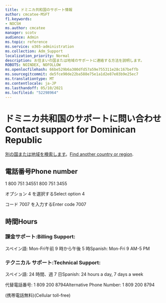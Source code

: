 ```yaml
---
title: ドミニカ共和国のサポート情報
author: cmcatee-MSFT
f1.keywords:
- NOCSH
ms.author: cmcatee
manager: scotv
audience: Admin
ms.topic: reference
ms.service: o365-administration
ms.collection: Adm_Support
localization_priority: Normal
description: お住まいの国または地域のサポートに連絡する方法を説明します。
ROBOTS: NOINDEX, NOFOLLOW
ms.openlocfilehash: 66be529b6a300dfd57a59e755311e28c167beffb
ms.sourcegitcommit: de5fce90de22ba588e75e1a1d2e87e03b9e25ec7
ms.translationtype: MT
ms.contentlocale: ja-JP
ms.lasthandoff: 05/10/2021
ms.locfileid: "52298964"
---
```

# <a name="contact-support-for-dominican-republic"></a><span data-ttu-id="8ab27-103">ドミニカ共和国のサポートに問い合わせ</span><span class="sxs-lookup"><span data-stu-id="8ab27-103">Contact support for Dominican Republic</span></span>

<span data-ttu-id="8ab27-104">[別の国または地域を検索します](../../business-video/get-help-support.md)。</span><span class="sxs-lookup"><span data-stu-id="8ab27-104">[Find another country or region](../../business-video/get-help-support.md).</span></span>

## <a name="phone-number"></a><span data-ttu-id="8ab27-105">電話番号</span><span class="sxs-lookup"><span data-stu-id="8ab27-105">Phone number</span></span>
<span data-ttu-id="8ab27-106">1 800 751 3455</span><span class="sxs-lookup"><span data-stu-id="8ab27-106">1 800 751 3455</span></span>

<span data-ttu-id="8ab27-107">オプション 4 を選択する</span><span class="sxs-lookup"><span data-stu-id="8ab27-107">Select option 4</span></span>

<span data-ttu-id="8ab27-108">コード 7007 を入力する</span><span class="sxs-lookup"><span data-stu-id="8ab27-108">Enter code 7007</span></span>

## <a name="hours"></a><span data-ttu-id="8ab27-109">時間</span><span class="sxs-lookup"><span data-stu-id="8ab27-109">Hours</span></span>
### <a name="billing-support"></a><span data-ttu-id="8ab27-110">課金サポート:</span><span class="sxs-lookup"><span data-stu-id="8ab27-110">Billing Support:</span></span>

<span data-ttu-id="8ab27-111">スペイン語: Mon-Fri午前 9 時から午後 5 時</span><span class="sxs-lookup"><span data-stu-id="8ab27-111">Spanish: Mon-Fri 9 AM-5 PM</span></span>

### <a name="technical-support"></a><span data-ttu-id="8ab27-112">テクニカル サポート:</span><span class="sxs-lookup"><span data-stu-id="8ab27-112">Technical Support:</span></span>

<span data-ttu-id="8ab27-113">スペイン語: 24 時間、週 7 日</span><span class="sxs-lookup"><span data-stu-id="8ab27-113">Spanish: 24 hours a day, 7 days a week</span></span>

<span data-ttu-id="8ab27-114">代替電話番号: 1 809 200 8794</span><span class="sxs-lookup"><span data-stu-id="8ab27-114">Alternative Phone Number: 1 809 200 8794</span></span>

<span data-ttu-id="8ab27-115">(携帯電話無料)</span><span class="sxs-lookup"><span data-stu-id="8ab27-115">(Cellular toll-free)</span></span>
